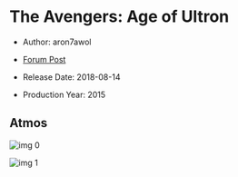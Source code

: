 # The Avengers: Age of Ultron

* Author: aron7awol

* [Forum Post](https://www.avsforum.com/threads/bass-eq-for-filtered-movies.2995212/post-56626708)

* Release Date: 2018-08-14
* Production Year: 2015

## Atmos

![img 0](https://i.imgur.com/HrNOO6Y.jpg)

![img 1](https://i.imgur.com/PsnGySD.png)

